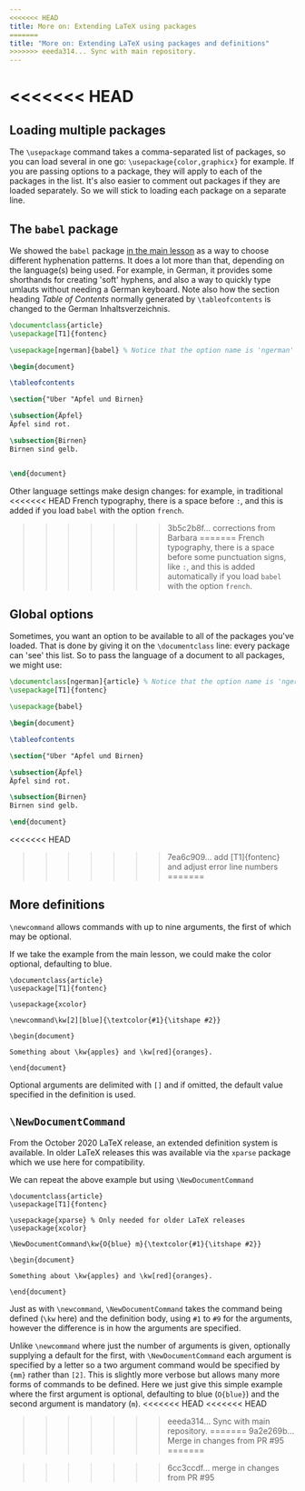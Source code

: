 ```yaml
---
<<<<<<< HEAD
title: More on: Extending LaTeX using packages
=======
title: "More on: Extending LaTeX using packages and definitions"
>>>>>>> eeeda314... Sync with main repository.
---
```

<<<<<<< HEAD
=======

## Loading multiple packages

The `\usepackage` command takes a comma-separated list of packages, so you can
load several in one go: `\usepackage{color,graphicx}` for example. If you are
passing options to a package, they will apply to each of the packages in the list.
It's also easier to comment out packages if they are loaded separately. So we
will stick to loading each package on a separate line.

## The `babel` package

We showed the `babel` package [in the main lesson](lesson-06) as a way to choose
different hyphenation patterns. It does a lot more than that, depending on the
language(s) being used. For example, in German, it provides some shorthands for
creating 'soft' hyphens, and also a way to quickly type umlauts without needing
a German keyboard. Note also how the section heading  _Table of Contents_
normally generated by `\tableofcontents` is changed to
the German Inhaltsverzeichnis.

```latex
\documentclass{article}
\usepackage[T1]{fontenc}

\usepackage[ngerman]{babel} % Notice that the option name is 'ngerman'

\begin{document}

\tableofcontents

\section{"Uber "Apfel und Birnen}

\subsection{Äpfel}
Äpfel sind rot.

\subsection{Birnen}
Birnen sind gelb.


\end{document}
```

Other language settings make design changes: for example, in traditional
<<<<<<< HEAD
French typography, there is a space before `:`, and this is added if you
load `babel` with the option `french`.
>>>>>>> 3b5c2b8f... corrections from Barbara
=======
French typography, there is a space before some punctuation signs, like `:`,
and this is added automatically if you load `babel` with the option `french`.

## Global options

Sometimes, you want an option to be available to all of the packages you've
loaded. That is done by giving it on the `\documentclass` line: every package
can 'see' this list. So to pass the language of a document to all packages,
we might use:

```latex
\documentclass[ngerman]{article} % Notice that the option name is 'ngerman'
\usepackage[T1]{fontenc}

\usepackage{babel}

\begin{document}

\tableofcontents

\section{"Uber "Apfel und Birnen}

\subsection{Äpfel}
Äpfel sind rot.

\subsection{Birnen}
Birnen sind gelb.

\end{document}
```
<<<<<<< HEAD
>>>>>>> 7ea6c909... add [T1]{fontenc} and adjust error line numbers
=======

## More definitions

`\newcommand` allows commands with up to nine arguments, the first of which may be optional.

If we take the example from the main lesson, we could make the color
optional, defaulting to blue.

```
\documentclass{article}
\usepackage[T1]{fontenc}

\usepackage{xcolor}

\newcommand\kw[2][blue]{\textcolor{#1}{\itshape #2}}

\begin{document}

Something about \kw{apples} and \kw[red]{oranges}.

\end{document}
```

Optional arguments are delimited with `[]` and if omitted, the default
value specified in the definition is used.

## `\NewDocumentCommand`

From the October 2020 LaTeX release, an extended definition system is available.
In older LaTeX releases this was available via the `xparse` package which we use
here for compatibility.

We can repeat the above example but using `\NewDocumentCommand`

```
\documentclass{article}
\usepackage[T1]{fontenc}

\usepackage{xparse} % Only needed for older LaTeX releases
\usepackage{xcolor}

\NewDocumentCommand\kw{O{blue} m}{\textcolor{#1}{\itshape #2}}

\begin{document}

Something about \kw{apples} and \kw[red]{oranges}.

\end{document}
```

Just as with `\newcommand`, `\NewDocumentCommand` takes the command
being defined (`\kw` here) and the definition body, using `#1` to `#9`
for the arguments, however the difference is in how the arguments are
specified.

Unlike `\newcommand` where just the number of arguments is given,
optionally supplying a default for the first, with
`\NewDocumentCommand` each argument is specified by a letter so a two
argument command would be specified by `{mm}` rather than `[2]`. This
is slightly more verbose but allows many more forms of commands to be
defined. Here we just give this simple example where the first
argument is optional, defaulting to blue (`O{blue}`) and the second
argument is mandatory (`m`).
<<<<<<< HEAD
<<<<<<< HEAD
>>>>>>> eeeda314... Sync with main repository.
=======
>>>>>>> 9a2e269b... Merge in changes from PR #95
=======

>>>>>>> 6cc3ccdf... merge in changes from PR #95
